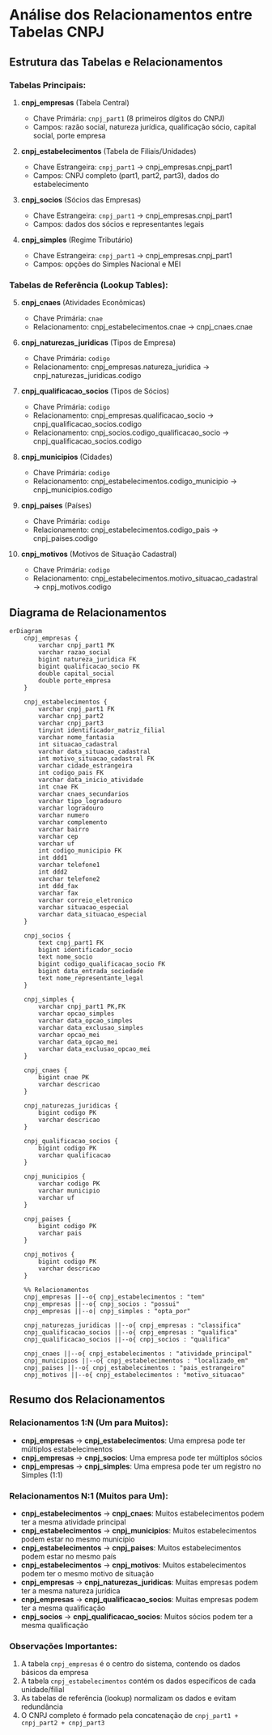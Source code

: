 # Análise dos Relacionamentos entre Tabelas CNPJ

## Estrutura das Tabelas e Relacionamentos

### Tabelas Principais:

1. **cnpj_empresas** (Tabela Central)
   - Chave Primária: `cnpj_part1` (8 primeiros dígitos do CNPJ)
   - Campos: razão social, natureza jurídica, qualificação sócio, capital social, porte empresa

2. **cnpj_estabelecimentos** (Tabela de Filiais/Unidades)
   - Chave Estrangeira: `cnpj_part1` → cnpj_empresas.cnpj_part1
   - Campos: CNPJ completo (part1, part2, part3), dados do estabelecimento

3. **cnpj_socios** (Sócios das Empresas)
   - Chave Estrangeira: `cnpj_part1` → cnpj_empresas.cnpj_part1
   - Campos: dados dos sócios e representantes legais

4. **cnpj_simples** (Regime Tributário)
   - Chave Estrangeira: `cnpj_part1` → cnpj_empresas.cnpj_part1
   - Campos: opções do Simples Nacional e MEI

### Tabelas de Referência (Lookup Tables):

5. **cnpj_cnaes** (Atividades Econômicas)
   - Chave Primária: `cnae`
   - Relacionamento: cnpj_estabelecimentos.cnae → cnpj_cnaes.cnae

6. **cnpj_naturezas_juridicas** (Tipos de Empresa)
   - Chave Primária: `codigo`
   - Relacionamento: cnpj_empresas.natureza_juridica → cnpj_naturezas_juridicas.codigo

7. **cnpj_qualificacao_socios** (Tipos de Sócios)
   - Chave Primária: `codigo`
   - Relacionamento: cnpj_empresas.qualificacao_socio → cnpj_qualificacao_socios.codigo
   - Relacionamento: cnpj_socios.codigo_qualificacao_socio → cnpj_qualificacao_socios.codigo

8. **cnpj_municipios** (Cidades)
   - Chave Primária: `codigo`
   - Relacionamento: cnpj_estabelecimentos.codigo_municipio → cnpj_municipios.codigo

9. **cnpj_paises** (Países)
   - Chave Primária: `codigo`
   - Relacionamento: cnpj_estabelecimentos.codigo_pais → cnpj_paises.codigo

10. **cnpj_motivos** (Motivos de Situação Cadastral)
    - Chave Primária: `codigo`
    - Relacionamento: cnpj_estabelecimentos.motivo_situacao_cadastral → cnpj_motivos.codigo

## Diagrama de Relacionamentos

```mermaid
erDiagram
    cnpj_empresas {
        varchar cnpj_part1 PK
        varchar razao_social
        bigint natureza_juridica FK
        bigint qualificacao_socio FK
        double capital_social
        double porte_empresa
    }
    
    cnpj_estabelecimentos {
        varchar cnpj_part1 FK
        varchar cnpj_part2
        varchar cnpj_part3
        tinyint identificador_matriz_filial
        varchar nome_fantasia
        int situacao_cadastral
        varchar data_situacao_cadastral
        int motivo_situacao_cadastral FK
        varchar cidade_estrangeira
        int codigo_pais FK
        varchar data_inicio_atividade
        int cnae FK
        varchar cnaes_secundarios
        varchar tipo_logradouro
        varchar logradouro
        varchar numero
        varchar complemento
        varchar bairro
        varchar cep
        varchar uf
        int codigo_municipio FK
        int ddd1
        varchar telefone1
        int ddd2
        varchar telefone2
        int ddd_fax
        varchar fax
        varchar correio_eletronico
        varchar situacao_especial
        varchar data_situacao_especial
    }
    
    cnpj_socios {
        text cnpj_part1 FK
        bigint identificador_socio
        text nome_socio
        bigint codigo_qualificacao_socio FK
        bigint data_entrada_sociedade
        text nome_representante_legal
    }
    
    cnpj_simples {
        varchar cnpj_part1 PK,FK
        varchar opcao_simples
        varchar data_opcao_simples
        varchar data_exclusao_simples
        varchar opcao_mei
        varchar data_opcao_mei
        varchar data_exclusao_opcao_mei
    }
    
    cnpj_cnaes {
        bigint cnae PK
        varchar descricao
    }
    
    cnpj_naturezas_juridicas {
        bigint codigo PK
        varchar descricao
    }
    
    cnpj_qualificacao_socios {
        bigint codigo PK
        varchar qualificacao
    }
    
    cnpj_municipios {
        varchar codigo PK
        varchar municipio
        varchar uf
    }
    
    cnpj_paises {
        bigint codigo PK
        varchar pais
    }
    
    cnpj_motivos {
        bigint codigo PK
        varchar descricao
    }
    
    %% Relacionamentos
    cnpj_empresas ||--o{ cnpj_estabelecimentos : "tem"
    cnpj_empresas ||--o{ cnpj_socios : "possui"
    cnpj_empresas ||--o| cnpj_simples : "opta_por"
    
    cnpj_naturezas_juridicas ||--o{ cnpj_empresas : "classifica"
    cnpj_qualificacao_socios ||--o{ cnpj_empresas : "qualifica"
    cnpj_qualificacao_socios ||--o{ cnpj_socios : "qualifica"
    
    cnpj_cnaes ||--o{ cnpj_estabelecimentos : "atividade_principal"
    cnpj_municipios ||--o{ cnpj_estabelecimentos : "localizado_em"
    cnpj_paises ||--o{ cnpj_estabelecimentos : "pais_estrangeiro"
    cnpj_motivos ||--o{ cnpj_estabelecimentos : "motivo_situacao"
```

## Resumo dos Relacionamentos

### Relacionamentos 1:N (Um para Muitos):
- **cnpj_empresas** → **cnpj_estabelecimentos**: Uma empresa pode ter múltiplos estabelecimentos
- **cnpj_empresas** → **cnpj_socios**: Uma empresa pode ter múltiplos sócios
- **cnpj_empresas** → **cnpj_simples**: Uma empresa pode ter um registro no Simples (1:1)

### Relacionamentos N:1 (Muitos para Um):
- **cnpj_estabelecimentos** → **cnpj_cnaes**: Muitos estabelecimentos podem ter a mesma atividade principal
- **cnpj_estabelecimentos** → **cnpj_municipios**: Muitos estabelecimentos podem estar no mesmo município
- **cnpj_estabelecimentos** → **cnpj_paises**: Muitos estabelecimentos podem estar no mesmo país
- **cnpj_estabelecimentos** → **cnpj_motivos**: Muitos estabelecimentos podem ter o mesmo motivo de situação
- **cnpj_empresas** → **cnpj_naturezas_juridicas**: Muitas empresas podem ter a mesma natureza jurídica
- **cnpj_empresas** → **cnpj_qualificacao_socios**: Muitas empresas podem ter a mesma qualificação
- **cnpj_socios** → **cnpj_qualificacao_socios**: Muitos sócios podem ter a mesma qualificação

### Observações Importantes:
1. A tabela `cnpj_empresas` é o centro do sistema, contendo os dados básicos da empresa
2. A tabela `cnpj_estabelecimentos` contém os dados específicos de cada unidade/filial
3. As tabelas de referência (lookup) normalizam os dados e evitam redundância
4. O CNPJ completo é formado pela concatenação de `cnpj_part1 + cnpj_part2 + cnpj_part3`
